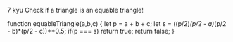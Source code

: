 7 kyu
Check if a triangle is an equable triangle!

function equableTriangle(a,b,c) {
let p = a + b + c;
let s = ((p/2)*(p/2 - a)*(p/2 - b)*(p/2 - c))**0.5;
if(p === s) return true;
   return false;
}

